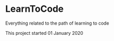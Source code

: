 # LearnToCode
Everything related to the path of learning to code

This project started 01 January 2020

